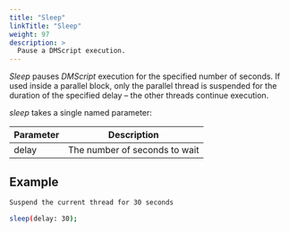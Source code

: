 ```yaml
---
title: "Sleep"
linkTitle: "Sleep"
weight: 97
description: >
  Pause a DMScript execution.
---
```


_Sleep_ pauses _DMScript_ execution for the specified number of seconds. If used inside a parallel block, only the parallel thread is suspended for the duration of the specified delay – the other threads continue execution.

_sleep_ takes a single named parameter:

|Parameter| Description |
|---|---|
|delay |The number of seconds to wait|

## Example

```bash
Suspend the current thread for 30 seconds

sleep(delay: 30);
```
